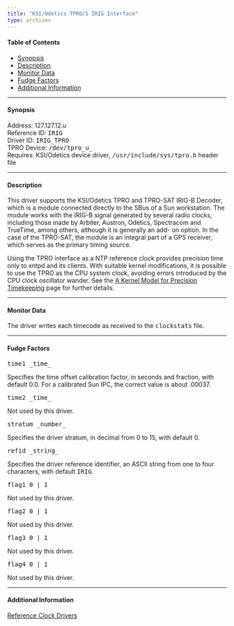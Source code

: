 ```yaml
---
title: "KSI/Odetics TPRO/S IRIG Interface"
type: archives
---
```


#### Table of Contents

*   [Synopsis](/archives/3-5.93e/driver12/#synopsis)
*   [Description](/archives/3-5.93e/driver12/#description)
*   [Monitor Data](/archives/3-5.93e/driver12/#monitor-data)
*   [Fudge Factors](/archives/3-5.93e/driver12/#fudge-factors)
*   [Additional Information](/archives/3-5.93e/driver12/#additional-information)

* * *

#### Synopsis

Address: 127.127.12._u_  
Reference ID: <tt>IRIG</tt>  
Driver ID: <tt>IRIG_TPRO</tt>  
TPRO Device: <tt>/dev/tpro_u_</tt>  
Requires: KSI/Odetics device driver, <tt>/usr/include/sys/tpro.h</tt> header file

* * *

#### Description

This driver supports the KSI/Odetics TPRO and TPRO-SAT IRIG-B Decoder, which is a module connected directly to the SBus of a Sun workstation. The module works with the IRIG-B signal generated by several radio clocks, including those made by Arbiter, Austron, Odetics, Spectracom and TrueTime, among others, although it is generally an add- on option. In the case of the TPRO-SAT, the module is an integral part of a GPS receiver, which serves as the primary timing source. 

Using the TPRO interface as a NTP reference clock provides precision time only to xntpd and its clients. With suitable kernel modifications, it is possible to use the TPRO as the CPU system clock, avoiding errors introduced by the CPU clock oscillator wander. See the [A Kernel Model for Precision Timekeeping](/archives/3-5.93e/kern) page for further details.

* * *

#### Monitor Data

The driver writes each timecode as received to the <tt>clockstats</tt> file. 

* * *

#### Fudge Factors

<dt><tt>time1 _time_</tt></dt>

Specifies the time offset calibration factor, in seconds and fraction, with default 0.0. For a calibrated Sun IPC, the correct value is about .00037.

<dt><tt>time2 _time_</tt></dt>

Not used by this driver.

<dt><tt>stratum _number_</tt></dt>

Specifies the driver stratum, in decimal from 0 to 15, with default 0.

<dt><tt>refid _string_</tt></dt>

Specifies the driver reference identifier, an ASCII string from one to four characters, with default <tt>IRIG</tt>.

<dt><tt>flag1 0 | 1</tt></dt>

Not used by this driver.

<dt><tt>flag2 0 | 1</tt></dt>

Not used by this driver.

<dt><tt>flag3 0 | 1</tt></dt>

Not used by this driver.

<dt><tt>flag4 0 | 1</tt></dt>

Not used by this driver.

* * *

#### Additional Information

[Reference Clock Drivers](/archives/3-5.93e/refclock)